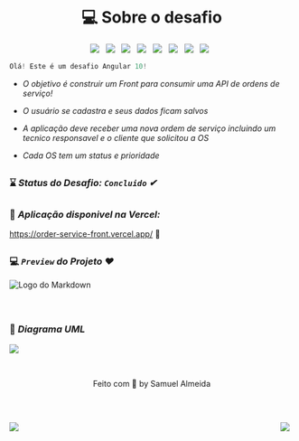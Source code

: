 <h1 align="center"> 💻 Sobre o desafio </h1> 

<p align="center">
<img src="https://img.shields.io/badge/HTML%20-%23F7DF1E.svg?&style=for-the-badge&color=E34F26" />&nbsp;&nbsp;
<img src="https://img.shields.io/badge/css%20-%23F7DF1E.svg?&style=for-the-badge&color=5BA8EE" />&nbsp;&nbsp;
<img src="https://img.shields.io/badge/JavaScript%20-%23F7DF1E.svg?&style=for-the-badge&color=F7DF1E" />&nbsp;&nbsp;
<img src="https://img.shields.io/badge/Angular%20-%23F7DF1E.svg?&style=for-the-badge&color=DD0031" />&nbsp;&nbsp;
<img src="https://img.shields.io/badge/Bootstrap%20-%23F7DF1E.svg?&style=for-the-badge&color=7044A3" />&nbsp;&nbsp;
<img src="https://img.shields.io/badge/Java%20-%23F7DF1E.svg?&style=for-the-badge&color=F7DF1E" />&nbsp;&nbsp;
<img src="https://img.shields.io/badge/Git flow%20-%23F7DF1E.svg?&style=for-the-badge&color=000" />&nbsp;&nbsp;
  <img src="https://img.shields.io/badge/Heroku %20-%23F7DF1E.svg?&style=for-the-badge&color=E34F26" />&nbsp;&nbsp;
</p>

```php 
Olá! Este é um desafio Angular 10!
```

<i>
    
 * O objetivo é construir um Front para consumir uma API de ordens de serviço!

 * O usuário se cadastra e seus dados ficam salvos

 * A aplicação deve receber uma nova ordem de serviço incluindo um tecnico responsavel e o cliente que solicitou a OS

 * Cada OS tem um status e prioridade

</i>

##

### ⌛ <i>Status do Desafio: **`Concluido`** ✔</i>
 
##

### 🥇 <i>Aplicação disponivel na Vercel:</i>

https://order-service-front.vercel.app/   🚀

##

### 💻 <i> **`Preview`** do Projeto ❤️ </i>

![Logo do Markdown](https://github.com/ValdirCezar/ValdirCezar.github.io/blob/master/src/assets/img/gif1.gif?raw=true)

<br>

##

### 🎯 <i>Diagrama UML</i>
<img align="center" src="https://github.com/samuelalmeida95/serviceOrder-api/blob/main/diagrama.png"></img>

<br>

<p align="center">Feito com 💚 by Samuel Almeida</p>

<br>

##

<div align="right">
  <img src="https://img.shields.io/badge/Spring-6DB33F?style=for-the-badge&logo=spring&logoColor=white" align="left"/>&nbsp;&nbsp;
    <img src="https://img.shields.io/badge/Angular%20-%23F7DF1E.svg?&style=for-the-badge&color=DD0031" align="rigth"/>&nbsp;&nbsp;
</div>

